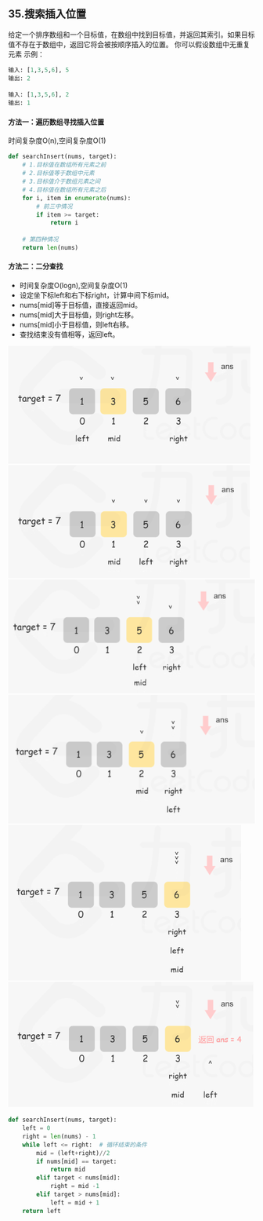 ## 35.搜索插入位置
给定一个排序数组和一个目标值，在数组中找到目标值，并返回其索引。如果目标值不存在于数组中，返回它将会被按顺序插入的位置。
你可以假设数组中无重复元素
示例：
```Python
输入: [1,3,5,6], 5
输出: 2

输入: [1,3,5,6], 2
输出: 1
```
#### 方法一：遍历数组寻找插入位置
时间复杂度O(n),空间复杂度O(1)
```python
def searchInsert(nums, target):
    # 1.目标值在数组所有元素之前
    # 2.目标值等于数组中元素
    # 3.目标值介于数组元素之间
    # 4.目标值在数组所有元素之后
    for i, item in enumerate(nums):
        # 前三中情况
        if item >= target:
            return i

    # 第四种情况
    return len(nums)
```

#### 方法二：二分查找
* 时间复杂度O(logn),空间复杂度O(1)
* 设定坐下标left和右下标right，计算中间下标mid。
* nums[mid]等于目标值，直接返回mid。
* nums[mid]大于目标值，则right左移。
* nums[mid]小于目标值，则left右移。
* 查找结束没有值相等，返回left。

![](../pic/leetcode_array/35_1.png)
![](../pic/leetcode_array/35_2.png)
![](../pic/leetcode_array/35_3.png)
![](../pic/leetcode_array/35_4.png)
![](../pic/leetcode_array/35_5.png)
![](../pic/leetcode_array/35_6.png)

```python
def searchInsert(nums, target):
    left = 0
    right = len(nums) - 1
    while left <= right:  # 循环结束的条件
        mid = (left+right)//2
        if nums[mid] == target:
            return mid
        elif target < nums[mid]:
            right = mid -1
        elif target > nums[mid]:
            left = mid + 1
    return left
```
